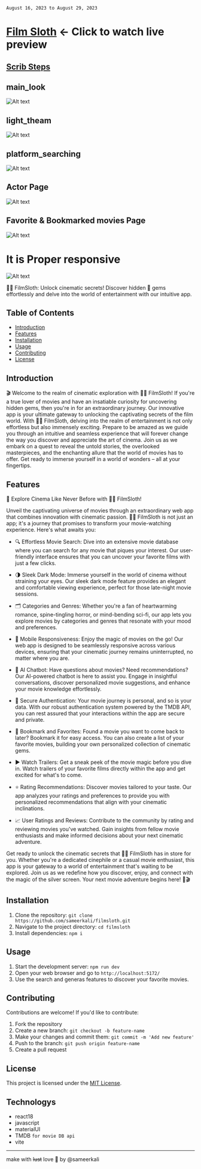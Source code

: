 `August 16, 2023 to August 29, 2023`
# [Film Sloth](https://filmsloth.netlify.app/) <- Click to watch live preview
## [Scrib Steps](https://scribehow.com/shared/How_to_Browse_and_Manage_Movies_on_a_Website__RcYmQF1OQdeVea0_FrYQKw)

## main_look
![Alt text](src/assets/images/Film_Sloth3.png)
## light_theam
![Alt text](src/assets/images/Film_Sloth2.png)
## platform_searching
![Alt text](src/assets/images/Film_Sloth4.png)
## Actor Page
![Alt text](src/assets/images/Film_Sloth7.png)
## Favorite & Bookmarked movies Page
![Alt text](src/assets/images/Film_Sloth8.png)

# It is Proper responsive
![Alt text](src/assets/images/mobile/responsiveFilmSloth.png)

🕵️‍♂️ FilmSloth: Unlock cinematic secrets! Discover hidden 🎥 gems effortlessly and delve into the world of entertainment with our intuitive app.

## Table of Contents

- [Introduction](#introduction)
- [Features](#features)
- [Installation](#installation)
- [Usage](#usage)
- [Contributing](#contributing)
- [License](#license)

## Introduction

🎬 Welcome to the realm of cinematic exploration with 🕵️‍♂️ FilmSloth! If you're a true lover of movies and have an insatiable curiosity for uncovering hidden gems, then you're in for an extraordinary journey. Our innovative app is your ultimate gateway to unlocking the captivating secrets of the film world. With 🕵️‍♂️ FilmSloth, delving into the realm of entertainment is not only effortless but also immensely exciting. Prepare to be amazed as we guide you through an intuitive and seamless experience that will forever change the way you discover and appreciate the art of cinema. Join us as we embark on a quest to reveal the untold stories, the overlooked masterpieces, and the enchanting allure that the world of movies has to offer. Get ready to immerse yourself in a world of wonders – all at your fingertips.

## Features

🎥 Explore Cinema Like Never Before with 🕵️‍♂️ FilmSloth!

Unveil the captivating universe of movies through an extraordinary web app that combines innovation with cinematic passion. 🕵️‍♂️ FilmSloth is not just an app; it's a journey that promises to transform your movie-watching experience. Here's what awaits you:

- 🔍 Effortless Movie Search: Dive into an extensive movie database where you can search for any movie that piques your interest. Our user-friendly interface ensures that you can uncover your favorite films with just a few clicks.

- 🌗 Sleek Dark Mode: Immerse yourself in the world of cinema without straining your eyes. Our sleek dark mode feature provides an elegant and comfortable viewing experience, perfect for those late-night movie sessions.

- 🗂️ Categories and Genres: Whether you're a fan of heartwarming romance, spine-tingling horror, or mind-bending sci-fi, our app lets you explore movies by categories and genres that resonate with your mood and preferences.

- 📱 Mobile Responsiveness: Enjoy the magic of movies on the go! Our web app is designed to be seamlessly responsive across various devices, ensuring that your cinematic journey remains uninterrupted, no matter where you are.

- 🤖 AI Chatbot: Have questions about movies? Need recommendations? Our AI-powered chatbot is here to assist you. Engage in insightful conversations, discover personalized movie suggestions, and enhance your movie knowledge effortlessly.

- 🔐 Secure Authentication: Your movie journey is personal, and so is your data. With our robust authentication system powered by the TMDB API, you can rest assured that your interactions within the app are secure and private.
  
- 📌 Bookmark and Favorites: Found a movie you want to come back to later? Bookmark it for easy access. You can also create a list of your favorite movies, building your own personalized collection of cinematic gems.

- ▶️ Watch Trailers: Get a sneak peek of the movie magic before you dive in. Watch trailers of your favorite films directly within the app and get excited for what's to come.

- ⭐ Rating Recommendations: Discover movies tailored to your taste. Our app analyzes your ratings and preferences to provide you with personalized recommendations that align with your cinematic inclinations.

- 📈 User Ratings and Reviews: Contribute to the community by rating and reviewing movies you've watched. Gain insights from fellow movie enthusiasts and make informed decisions about your next cinematic adventure.

Get ready to unlock the cinematic secrets that 🕵️‍♂️ FilmSloth has in store for you. Whether you're a dedicated cinephile or a casual movie enthusiast, this app is your gateway to a world of entertainment that's waiting to be explored. Join us as we redefine how you discover, enjoy, and connect with the magic of the silver screen. Your next movie adventure begins here! 🍿🎬

## Installation

1. Clone the repository: `git clone https://github.com/sameerkali/filmsloth.git`
2. Navigate to the project directory: `cd filmsloth`
3. Install dependencies: `npm i`

## Usage

1. Start the development server: `npm run dev`
2. Open your web browser and go to `http://localhost:5172/`
3. Use the search and generas features to discover your favorite movies.

## Contributing

Contributions are welcome! If you'd like to contribute:
1. Fork the repository
2. Create a new branch: `git checkout -b feature-name`
3. Make your changes and commit them: `git commit -m 'Add new feature'`
4. Push to the branch: `git push origin feature-name`
5. Create a pull request

## License

This project is licensed under the [MIT License](LICENSE).

## Technologys
* react18
* javascript
* materialUI
* TMDB `for movie DB api`
* vite
---
make with ~~lust~~ love 💖 by @sameerkali

